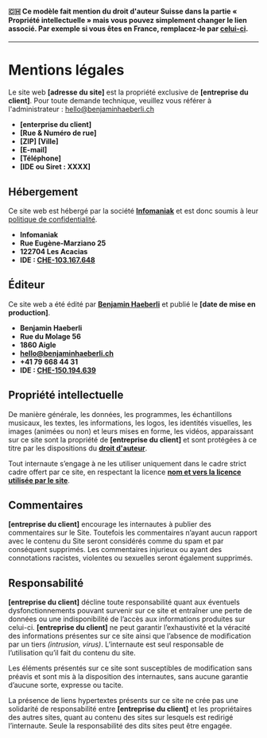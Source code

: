 #### 🇨🇭 Ce modèle fait mention du droit d'auteur Suisse dans la partie « Propriété intellectuelle » mais vous pouvez simplement changer le lien associé. Par exemple si vous êtes en France, remplacez-le par [celui-ci](https://www.inpi.fr/fr/comprendre-la-propriete-intellectuelle/les-autres-modes-de-protection/le-droit-dauteur).

---

# Mentions légales

Le site web **[adresse du site]** est la propriété exclusive de **[entreprise du client]**. Pour toute demande technique, veuillez vous référer à l'administrateur : [hello@benjaminhaeberli.ch](mailto:hello@benjaminhaeberli.ch)

- **[enterprise du client]**
- **[Rue & Numéro de rue]**
- **[ZIP] [Ville]**
- **[E-mail]**
- **[Téléphone]**
- **[IDE ou Siret : XXXX]**

## Hébergement

Ce site web est hébergé par la société **[Infomaniak](https://www.infomaniak.com/)** et est donc soumis à leur [politique de confidentialité](https://www.infomaniak.com/fr/cgv/politique-de-confidentialite).

- **Infomaniak**
- **Rue Eugène-Marziano 25**
- **122704 Les Acacias**
- **IDE : [CHE-103.167.648](https://www.uid.admin.ch/Detail.aspx?uid_id=CHE-103.167.648)**

## Éditeur

Ce site web a été édité par **[Benjamin Haeberli](https://benjaminhaeberli.ch/)** et publié le **[date de mise en production]**.

- **Benjamin Haeberli**
- **Rue du Molage 56**
- **1860 Aigle**
- **hello@benjaminhaeberli.ch**
- **+41 79 668 44 31**
- **IDE : [CHE-150.194.639](https://www.uid.admin.ch/Detail.aspx?uid_id=CHE-150.194.639)**

## Propriété intellectuelle

De manière générale, les données, les programmes, les échantillons musicaux, les textes, les informations, les logos, les identités visuelles, les images (animées ou non) et leurs mises en forme, les vidéos, apparaissant sur ce site sont la propriété de **[entreprise du client]** et sont protégées à ce titre par les dispositions du **[droit d'auteur](https://www.kmu.admin.ch/kmu/fr/home/savoir-pratique/gestion-pme/propriete-intellectuelle/marques-brevets-designs-droit-auteur%20/droit-auteur.html)**.

Tout internaute s’engage à ne les utiliser uniquement dans le cadre strict cadre offert par ce site, en respectant la licence **[nom et vers la licence utilisée par le site](https://)**.

## Commentaires

**[entreprise du client]** encourage les internautes à publier des commentaires sur le Site. Toutefois les commentaires n’ayant aucun rapport avec le contenu du Site seront considérés comme du spam et par conséquent supprimés. Les commentaires injurieux ou ayant des connotations racistes, violentes ou sexuelles seront également supprimés.

## Responsabilité

**[entreprise du client]** décline toute responsabilité quant aux éventuels dysfonctionnements pouvant survenir sur ce site et entraîner une perte de données ou une indisponibilité de l’accès aux informations produites sur celui-ci. **[entreprise du client]** ne peut garantir l’exhaustivité et la véracité des informations présentes sur ce site ainsi que l’absence de modification par un tiers _(intrusion, virus)_. L’internaute est seul responsable de l’utilisation qu’il fait du contenu du site.

Les éléments présentés sur ce site sont susceptibles de modification sans préavis et sont mis à la disposition des internautes, sans aucune garantie d’aucune sorte, expresse ou tacite.

La présence de liens hypertextes présents sur ce site ne crée pas une solidarité de responsabilité entre **[entreprise du client]** et les propriétaires des autres sites, quant au contenu des sites sur lesquels est redirigé l’internaute. Seule la responsabilité des dits sites peut être engagée.
  
